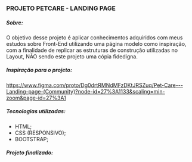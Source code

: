 ### PROJETO PETCARE - LANDING PAGE

##### Sobre:

O objetivo desse projeto é aplicar conhecimentos adquiridos com meus estudos sobre Front-End utilizando uma página modelo como inspiração, com a finalidade de replicar as estruturas de construção utilizadas no Layout, NÃO sendo este projeto uma cópia fidedigna.



##### Inspiração para o projeto:

https://www.figma.com/proto/Dg0drtRMNdMFzDKtJRSZuq/Pet-Care---Landing-page-(Community)?node-id=27%3A1133&scaling=min-zoom&page-id=27%3A1



##### Tecnologias utilizadas: 

- HTML;
- CSS (RESPONSIVO);
- BOOTSTRAP;



##### Projeto finalizado:



